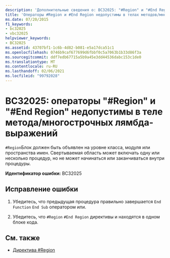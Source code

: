 ```yaml
---
description: 'Дополнительные сведения о: BC32025: "#Region" и "#End Region" являются недопустимыми в теле метода или многострочных лямбда-выражениях'
title: 'Операторы #Region и #End Region недопустимы в телах методов/многострочных лямбда-операторах'
ms.date: 07/20/2015
f1_keywords:
- bc32025
- vbc32025
helpviewer_keywords:
- BC32025
ms.assetid: 43707bf1-1c6b-4d82-b081-e5a17dca51c1
ms.openlocfilehash: 0746b9caf677699d6fbbf0c5a7063b1b33d86f3a
ms.sourcegitcommit: ddf7edb67715a5b9a45e3dd44536dabc153c1de0
ms.translationtype: MT
ms.contentlocale: ru-RU
ms.lasthandoff: 02/06/2021
ms.locfileid: "99792028"
---
```

# <a name="bc32025-region-and-end-region-statements-are-not-valid-within-method-bodiesmultiline-lambdas"></a>BC32025: операторы "#Region" и "#End Region" недопустимы в теле метода/многострочных лямбда-выражений

`#Region`Блок должен быть объявлен на уровне класса, модуля или пространства имен. Свертываемая область может включать одну или несколько процедур, но не может начинаться или заканчиваться внутри процедуры.

 **Идентификатор ошибки:** BC32025

## <a name="to-correct-this-error"></a>Исправление ошибки

1. Убедитесь, что предыдущая процедура правильно завершается `End Function` `End Sub` оператором или.

2. Убедитесь, что `#Region` `#End Region` директивы и находятся в одном блоке кода.

## <a name="see-also"></a>См. также

- [Директива #Region](../directives/region-directive.md)
